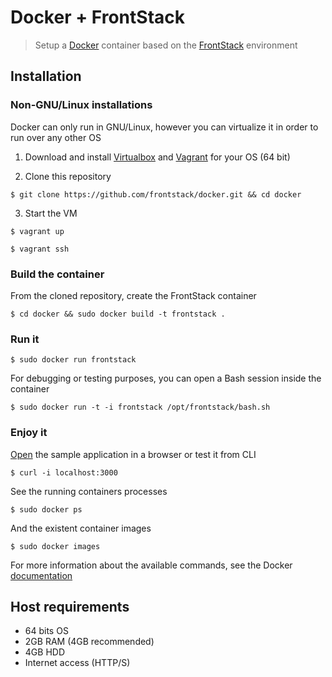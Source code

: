 # Docker + FrontStack

> Setup a [Docker][1] container based on the [FrontStack][2] environment

## Installation

### Non-GNU/Linux installations

Docker can only run in GNU/Linux, however you can virtualize it in order to run over any other OS

1. Download and install [Virtualbox][3] and [Vagrant][4] for your OS (64 bit)

2. Clone this repository
```
$ git clone https://github.com/frontstack/docker.git && cd docker
```

3. Start the VM
```
$ vagrant up
```
```
$ vagrant ssh
```

### Build the container

From the cloned repository, create the FrontStack container
```
$ cd docker && sudo docker build -t frontstack .
```

### Run it
```
$ sudo docker run frontstack
```

For debugging or testing purposes, you can open a Bash session inside the container
```
$ sudo docker run -t -i frontstack /opt/frontstack/bash.sh
```

### Enjoy it

[Open][6] the sample application in a browser or test it from CLI
```
$ curl -i localhost:3000
```

See the running containers processes
```
$ sudo docker ps
```
And the existent container images
```
$ sudo docker images
```

For more information about the available commands, see the Docker [documentation][5]

## Host requirements

  * 64 bits OS
  * 2GB RAM (4GB recommended)
  * 4GB HDD
  * Internet access (HTTP/S)


[1]: http://docker.io
[2]: http://github.com/frontstack/frontstack
[3]: https://www.virtualbox.org/wiki/Downloads
[4]: http://downloads.vagrantup.com/
[5]: http://docs.docker.io/en/latest/commandline/cli/
[6]: http://localhost:3000
